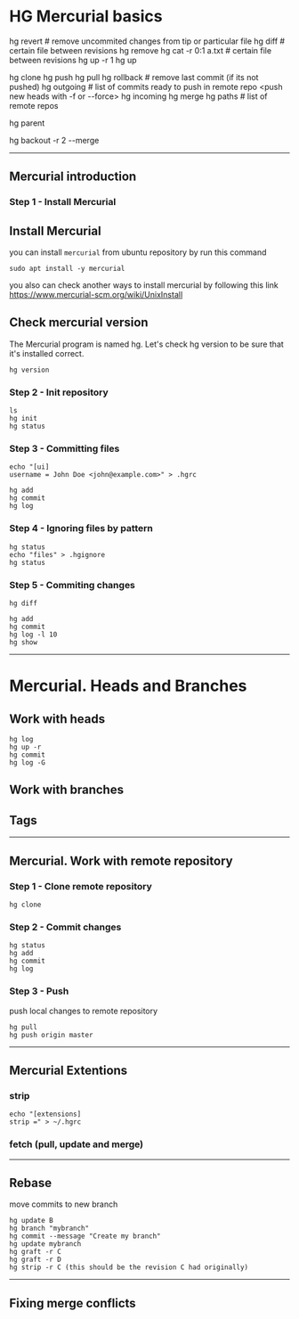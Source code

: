 # HG Mercurial basics

hg revert # remove uncommited changes from tip or particular file
hg diff # certain file between revisions
hg remove
hg cat -r 0:1 a.txt # certain file between revisions
hg up -r 1
hg up <brunchname>

hg clone
hg push
hg pull
hg rollback # remove last commit (if its not pushed)
hg outgoing # list of commits ready to push in remote repo
<push new heads with -f or --force>
hg incoming
hg merge
hg paths # list of remote repos

hg parent

hg backout -r 2 --merge


---

## Mercurial introduction

### Step 1 - Install Mercurial

## Install Mercurial

you can install `mercurial` from ubuntu repository by run this command

```
sudo apt install -y mercurial
```

you also can check another ways to install mercurial by following this link https://www.mercurial-scm.org/wiki/UnixInstall

## Check mercurial version

The Mercurial program is named hg.
Let's check hg version to be sure that it's installed correct.

```
hg version
```

### Step 2 - Init repository

```
ls
hg init
hg status
```

### Step 3 - Committing files

```
echo "[ui]
username = John Doe <john@example.com>" > .hgrc
```

```
hg add
hg commit
hg log
```

### Step 4 - Ignoring files by pattern

```
hg status
echo "files" > .hgignore
hg status
```

### Step 5 - Commiting changes

```
hg diff

hg add
hg commit
hg log -l 10
hg show
```

---

# Mercurial. Heads and Branches

## Work with heads

```
hg log
hg up -r
hg commit
hg log -G
```

## Work with branches


## Tags

---

## Mercurial. Work with remote repository

### Step 1 - Clone remote repository

```
hg clone
```

### Step 2 - Commit changes

```
hg status
hg add
hg commit
hg log
```

### Step 3 - Push

push local changes to remote repository

```
hg pull
hg push origin master
```

---

## Mercurial Extentions

### strip

```
echo "[extensions]
strip =" > ~/.hgrc
```

### fetch (pull, update and merge)

---

## Rebase

move commits to new branch

```
hg update B
hg branch "mybranch"
hg commit --message "Create my branch"
hg update mybranch
hg graft -r C
hg graft -r D
hg strip -r C (this should be the revision C had originally)
```

---

## Fixing merge conflicts


